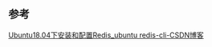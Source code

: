 

## 参考
[Ubuntu18.04下安装和配置Redis_ubuntu redis-cli-CSDN博客](https://blog.csdn.net/qq_43543789/article/details/104216233)
